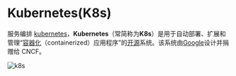 # Kubernetes(K8s)

服务编排 [kubernetes](https://kubernetes.io/docs/home/)，**Kubernetes**（常简称为**K8s**）是用于自动部署、扩展和管理“[容器化](https://zh.wikipedia.org/wiki/作業系統層虛擬化)（containerized）应用程序”的[开源](https://zh.wikipedia.org/wiki/开源软件)系统。该系统由[Google](https://zh.wikipedia.org/wiki/Google)设计并捐赠给 CNCF。

![k8s](https://propane.oss-cn-nanjing.aliyuncs.com/typora_pic/0930k8s.png)